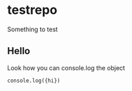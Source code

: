 # testrepo
Something to test

## Hello

Look how you can console.log the object

```
console.log({hi})
```